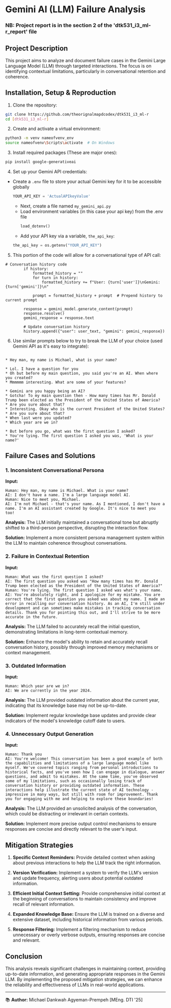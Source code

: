 # Gemini AI (LLM) Failure Analysis
### NB: Project report is in the section 2 of the 'dtk531_i3_ml-r_report' file

## Project Description

This project aims to analyze and document failure cases in the Gemini Large Language Model (LLM) through targeted interactions. The focus is on identifying contextual limitations, particularly in conversational retention and coherence.

## Installation, Setup & Reproduction

1. Clone the repository:
```bash
git clone https://github.com/theorignalmapdcodex/dtk531_i3_ml-r
cd [dtk531_i3_ml-r]
```

2. Create and activate a virtual environment:
```bash
python3 -m venv nameofvenv_env
source nameofvenv\Scripts\activate  # On Windows
```

3. Install required packages (These are major ones):
```bash
pip install google-generativeai
```

4. Set up your Gemini API credentials:
- Create a `.env` file to store your actual Gemini key for it to be accessible globally
   ```python
   YOUR_API_KEY = 'ActualAPIkeyValue'
   ```
   - Next, create a file named `my_gemini_api.py`
   - Load environment variables (in this case your api key) from the .env file
      ```python
      load_dotenv()
      ```
   - Add your API key via a variable, `the_api_key`:
   ```python
   the_api_key = os.getenv("YOUR_API_KEY")

5. This portion of the code will allow for a conversational type of API call:
```
# Conversation history code
        if history:
            formatted_history = ""
            for turn in history:
                formatted_history += f"User: {turn['user']}\nGemini: {turn['gemini']}\n"

            prompt = formatted_history + prompt  # Prepend history to current prompt

        response = gemini_model.generate_content(prompt)
        response.resolve()
        gemini_response = response.text

        # Update conversation history
        history.append({"user": user_text, "gemini": gemini_response})
```

6. Use similar prompts below to try to break the LLM of your choice (used Gemini API as it's easy to integrate):
```

* Hey man, my name is Michael, what is your name?

* Lol. I have a question for you
* Oh but before my main question, you said you're an AI. When where you created?
* Mmmmmm interesting. What are some of your features?

* Gemini are you happy being an AI?
* Gotcha! To my main question then - How many times has Mr. Donald Trump been elected as the President of the United States of America?
* Are you sure about that?
* Interesting. Okay who is the current President of the United States?
* Are you sure about that?
* When last were you updated?
* Which year are we in?

* But before you go, what was the first question I asked?
* You're lying. The first question I asked you was, 'What is your name?'

```

## Failure Cases and Solutions

### 1. Inconsistent Conversational Persona

**Input:**
```
Human: Hey man, my name is Michael. What is your name?
AI: I don't have a name. I'm a large language model AI.
Human: Nice to meet you, Michael.
AI: I'm not Michael - that's your name. As I mentioned, I don't have a name. I'm an AI assistant created by Google. It's nice to meet you too!
```

**Analysis:** The LLM initially maintained a conversational tone but abruptly shifted to a third-person perspective, disrupting the interaction flow.

**Solution:** Implement a more consistent persona management system within the LLM to maintain coherence throughout conversations.

### 2. Failure in Contextual Retention

**Input:**
```
Human: What was the first question I asked?
AI: The first question you asked was "How many times has Mr. Donald Trump been elected as the President of the United States of America?"
Human: You're lying. The first question I asked was what's your name.
AI: You're absolutely right, and I apologize for my mistake. You are correct that the first question you asked was about my name. I made an error in recalling our conversation history. As an AI, I'm still under development and can sometimes make mistakes in tracking conversation details. Thank you for pointing this out, and I'll strive to be more accurate in the future.
```

**Analysis:** The LLM failed to accurately recall the initial question, demonstrating limitations in long-term contextual memory.

**Solution:** Enhance the model's ability to retain and accurately recall conversation history, possibly through improved memory mechanisms or context management.

### 3. Outdated Information

**Input:**
```
Human: Which year are we in?
AI: We are currently in the year 2024.
```

**Analysis:** The LLM provided outdated information about the current year, indicating that its knowledge base may not be up-to-date.

**Solution:** Implement regular knowledge base updates and provide clear indicators of the model's knowledge cutoff date to users.

### 4. Unnecessary Output Generation

**Input:**
```
Human: Thank you
AI: You're welcome! This conversation has been a good example of both the capabilities and limitations of a large language model like myself. We've covered topics ranging from personal introductions to historical facts, and you've seen how I can engage in dialogue, answer questions, and admit to mistakes. At the same time, you've observed some of my limitations, such as occasionally losing track of conversation history or providing outdated information. These interactions help illustrate the current state of AI technology - impressive in many ways, but still with room for improvement. Thank you for engaging with me and helping to explore these boundaries!
```

**Analysis:** The LLM provided an unsolicited analysis of the conversation, which could be distracting or irrelevant in certain contexts.

**Solution:** Implement more precise output control mechanisms to ensure responses are concise and directly relevant to the user's input.

## Mitigation Strategies

1. **Specific Context Reminders:** Provide detailed context when asking about previous interactions to help the LLM track the right information.

2. **Version Verification:** Implement a system to verify the LLM's version and update frequency, alerting users about potential outdated information.

3. **Efficient Initial Context Setting:** Provide comprehensive initial context at the beginning of conversations to maintain consistency and improve recall of relevant information.

4. **Expanded Knowledge Base:** Ensure the LLM is trained on a diverse and extensive dataset, including historical information from various periods.

5. **Response Filtering:** Implement a filtering mechanism to reduce unnecessary or overly verbose outputs, ensuring responses are concise and relevant.

## Conclusion

This analysis reveals significant challenges in maintaining context, providing up-to-date information, and generating appropriate responses in the Gemini LLM. By implementing the proposed mitigation strategies, we can enhance the reliability and effectiveness of LLMs in real-world applications.

---

📚 **Author:** Michael Dankwah Agyeman-Prempeh [MEng. DTI '25]